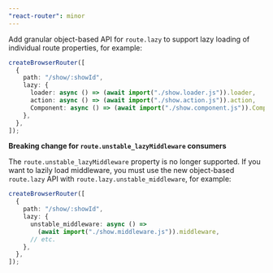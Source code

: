 ```yaml
---
"react-router": minor
---
```


Add granular object-based API for `route.lazy` to support lazy loading of individual route properties, for example:

```ts
createBrowserRouter([
  {
    path: "/show/:showId",
    lazy: {
      loader: async () => (await import("./show.loader.js")).loader,
      action: async () => (await import("./show.action.js")).action,
      Component: async () => (await import("./show.component.js")).Component,
    },
  },
]);
```

**Breaking change for `route.unstable_lazyMiddleware` consumers**

The `route.unstable_lazyMiddleware` property is no longer supported. If you want to lazily load middleware, you must use the new object-based `route.lazy` API with `route.lazy.unstable_middleware`, for example:

```ts
createBrowserRouter([
  {
    path: "/show/:showId",
    lazy: {
      unstable_middleware: async () =>
        (await import("./show.middleware.js")).middleware,
      // etc.
    },
  },
]);
```
